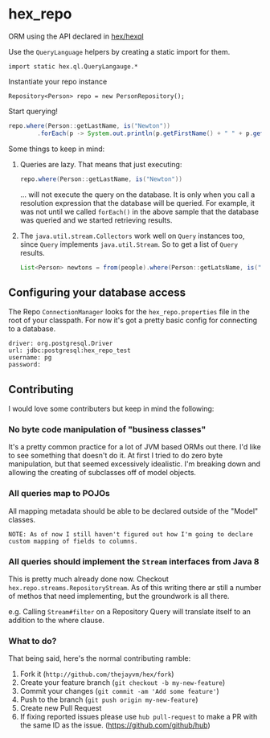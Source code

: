 hex_repo
======================

ORM using the API declared in [hex/hexql](https://github.com/thejayvm/hex/tree/master/hexql)

Use the `QueryLanguage` helpers by creating a static import for them.

    import static hex.ql.QueryLangauge.*

Instantiate your repo instance

    Repository<Person> repo = new PersonRepository();

Start querying!

```java
repo.where(Person::getLastName, is("Newton"))
        .forEach(p -> System.out.println(p.getFirstName() + " " + p.getLastName());
```

Some things to keep in mind:

1. Queries are lazy. That means that just executing:
   ```java
   repo.where(Person::getLastName, is("Newton"))
   ```
   ... will not execute the query on the database. It is only when you call a resolution expression that the database will
   be queried. For example, it was not until  we called `forEach()` in the above sample that the database was queried and we started retrieving results.

2. The `java.util.stream.Collectors` work well on `Query` instances too, since `Query` implements `java.util.Stream`. So to get a list of `Query` results.
   ```java
   List<Person> newtons = from(people).where(Person::getLatsName, is("Newton")).collect(Collectors.toList());
   ```

## Configuring your database access

The Repo `ConnectionManager` looks for the `hex_repo.properties` file in the root of your classpath. For now it's got a
pretty basic config for connecting to a database.

```properties
driver: org.postgresql.Driver
url: jdbc:postgresql:hex_repo_test
username: pg
password:
```

## Contributing

I would love some contributers but keep in mind the following:

### No byte code manipulation of "business classes"

It's a pretty common practice for a lot of JVM based ORMs out there. I'd like to see something that doesn't do it. At
first I tried to do zero byte manipulation, but that seemed excessively idealistic. I'm breaking down and allowing the creating
of subclasses off of model objects.

### All queries map to POJOs

All mapping metadata should be able to be declared outside of the "Model" classes.

    NOTE: As of now I still haven't figured out how I'm going to declare custom mapping of fields to columns.


### All queries should implement the `Stream` interfaces from Java 8

This is pretty much already done now. Checkout `hex.repo.streams.RepositoryStream`. As of this writing there ar still a number of methos that need implementing, but the groundwork is all there.

e.g. Calling `Stream#filter` on a Repository Query will translate itself to an addition to the where clause.

### What to do?

That being said, here's the normal contributing ramble:

1. Fork it (`http://github.com/thejayvm/hex/fork`)
2. Create your feature branch (`git checkout -b my-new-feature`)
3. Commit your changes (`git commit -am 'Add some feature'`)
4. Push to the branch (`git push origin my-new-feature`)
5. Create new Pull Request
6. If fixing reported issues please use `hub pull-request` to make a PR with the same ID as the issue. (https://github.com/github/hub)
